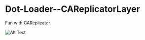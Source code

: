 # Dot-Loader--CAReplicatorLayer
Fun with CAReplicator


![Alt Text](http://oakmonttech.com/wp-content/uploads/2016/10/indicator.gif)


